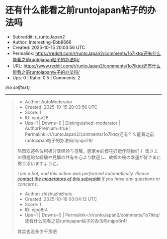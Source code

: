 # 还有什么能看之前runtojapan帖子的办法吗

- Subreddit: r_runtoJapan2
- Author: Interesting-Ebb8666
- Created: 2025-10-15 20:03:56 UTC
- Permalink: https://reddit.com/r/runtoJapan2/comments/1o7lktq/还有什么能看之前runtojapan帖子的办法吗/
- URL: https://www.reddit.com/r/runtoJapan2/comments/1o7lktq/还有什么能看之前runtojapan帖子的办法吗/
- Ups: 0 | Ratio: 0.5 | Comments: 2

_(no selftext)_

---

> - Author: AutoModerator
> - Created: 2025-10-15 20:03:56 UTC
> - Score: 1
> - ID: njogv28
> - Ups=1 | Downs=0 | Distinguished=moderator | AuthorPremium=true | Permalink=/r/runtoJapan2/comments/1o7lktq/还有什么能看之前runtojapan帖子的办法吗/njogv28/
>
> 热烈欢迎各位积极分享经验与见解，愿家乡的樱花好运伴随你们！
> 皆さまの積極的な経験や見解の共有を心より歓迎し、故郷の桜の幸運が皆さまに寄り添いますように。
> 
> *I am a bot, and this action was performed automatically. Please [contact the moderators of this subreddit](/message/compose/?to=/r/runtoJapan2) if you have any questions or concerns.*

> - Author: zhizhuzhizhutu
> - Created: 2025-10-16 00:04:12 UTC
> - Score: 1
> - ID: njpo8r4
> - Ups=1 | Downs=0 | Permalink=/r/runtoJapan2/comments/1o7lktq/还有什么能看之前runtojapan帖子的办法吗/njpo8r4/
>
> 其实也没多少干货吧
